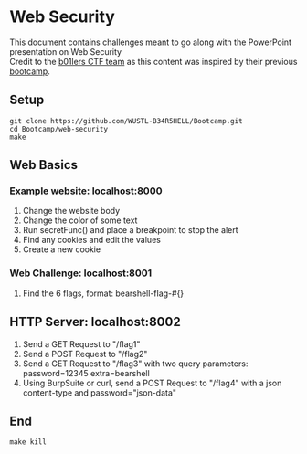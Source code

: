 # Web Security
This document contains challenges meant to go along with the PowerPoint presentation on Web Security <br />
Credit to the [b01lers CTF team](https://b01lers.com/) as this content was inspired by their previous [bootcamp](https://github.com/b01lers/bootcamp-2020-web).

## Setup
```
git clone https://github.com/WUSTL-B34R5HELL/Bootcamp.git
cd Bootcamp/web-security
make
```
## Web Basics
### Example website: localhost:8000
1. Change the website body
2. Change the color of some text
3. Run secretFunc() and place a breakpoint to stop the alert
4. Find any cookies and edit the values
5. Create a new cookie

### Web Challenge: localhost:8001
1. Find the 6 flags, format: bearshell-flag-#{}

## HTTP Server: localhost:8002
1. Send a GET Request to "/flag1"
2. Send a POST Request to "/flag2"
3. Send a GET Request to "/flag3" with two query parameters: 
	password=12345
	extra=bearshell
4. Using BurpSuite or curl, send a POST Request to "/flag4" with a json content-type and 
	password="json-data"

## End
```
make kill
```
